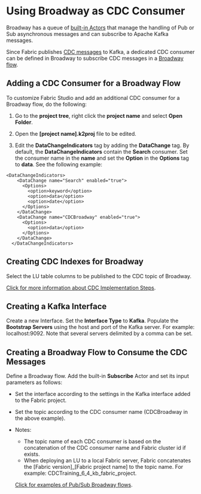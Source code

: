 # Using Broadway as CDC Consumer

Broadway has a queue of [built-in Actors](/articles/19_Broadway/actors/04_queue_actors.md) that manage the handling of Pub or Sub asynchronous messages and can subscribe to Apache Kafka messages. 

Since Fabric publishes [CDC messages](/articles/18_fabric_cdc/03_cdc_messages.md) to Kafka, a dedicated CDC consumer can be defined in Broadway to subscribe CDC messages in a [Broadway flow](/articles/19_Broadway/02a_broadway_flow_overview.md).

## Adding a CDC Consumer for a Broadway Flow

To customize Fabric Studio and add an additional CDC consumer for a Broadway flow, do the following:

1.  Go to the **project tree**, right click the **project name** and select **Open Folder**.

2.  Open the **[project name].k2proj** file to be edited.

3.  Edit the **DataChangeIndicators** tag by adding the **DataChange** tag. By default, the **DataChangeIndicators** contain the **Search** consumer.  Set the consumer name in the **name** and set the **Option** in the **Options** tag to **data**.  See the following example:

```
<DataChangeIndicators>
    <DataChange name="Search" enabled="true">
      <Options>
        <option>keyword</option>
        <option>data</option>
        <option>date</option>
      </Options>
    </DataChange>
	<DataChange name="CDCBroadway" enabled="true">
      <Options>
        <option>data</option>
      </Options>
    </DataChange>
  </DataChangeIndicators>
```

## Creating CDC Indexes for Broadway

Select the LU table columns to be published to the CDC topic of Broadway. 



[Click for more information about CDC Implementation Steps](/article/18_fabric_cdc/05_cdc_consumers_implementation.md). 



## Creating a Kafka Interface

Create a new Interface. Set the **Interface Type** to **Kafka**.  Populate the **Bootstrap Servers** using the host and port of the Kafka server. For example: localhost:9092. Note that several servers delimited by a comma can be set.

## Creating a Broadway Flow to Consume the CDC Messages

Define a Broadway flow. Add the built-in **Subscribe** Actor and set its input parameters as follows:

- Set the interface according to the settings in the Kafka interface added to the Fabric project.

- Set the topic according to the CDC consumer name (CDCBroadway in the above example). 

- Notes:
	- The topic name of each CDC consumer is based on the concatenation of the CDC consumer name and Fabric cluster id if exists.
	- When deploying an LU to a local Fabric server, Fabric concatenates the [Fabric version]_[Fabric project name] to the topic name.
For example: CDCTraining_6_4_kb_fabric_project.

  [Click for examples of Pub/Sub Broadway flows](/articles/19_Broadway/actors/04_queue_actors.md#pub--sub-examples).



